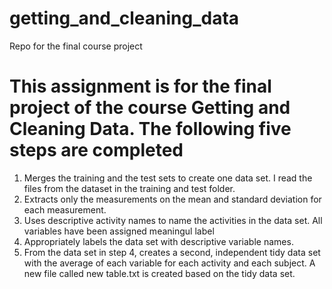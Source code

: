 # getting_and_cleaning_data
Repo for the final course project

# This assignment is for the final project of the course Getting and Cleaning Data. The following five steps are completed 
1. Merges the training and the test sets to create one data set. I read the files from the dataset in the training and test folder. 
2. Extracts only the measurements on the mean and standard deviation for each measurement.
3. Uses descriptive activity names to name the activities in the data set. All variables have been assigned meaningul label
4. Appropriately labels the data set with descriptive variable names.
5. From the data set in step 4, creates a second, independent tidy data set with the average of each variable for each activity and each subject. A new file called new table.txt is created based on the tidy data set. 
